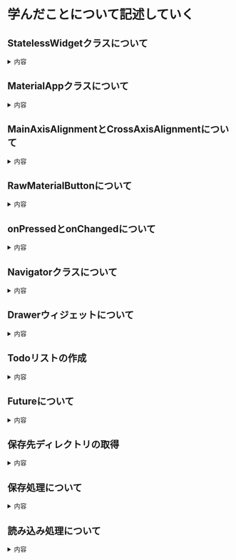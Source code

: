 # 学んだことについて記述していく

## StatelessWidgetクラスについて
<details>
   <summary>内容</summary>
   
   StatelessWidgetクラスとは、その名の通り状態を持たないウィジェットのことです。  
   状態を保持しないため、アプリなどを使用するユーザーからは変更できないウィジェットが表示されます。   
   また一度描画されると、変更が加わらない限り再描画されても同じウィジェットが表示されます。  
</details>

## MaterialAppクラスについて
<details>
   <summary>内容</summary>

   MaterialAppクラスとは、マテリアルデザインによるウィジェットの作成を行います。  
   マテリアルデザインとは異なるデバイス・プラットフォームによりユーザーが感じる見た目や感じ方などを同じものとする目的のもと、作られた視覚的デザイン言語と呼ばれています。
</details>

## MainAxisAlignmentとCrossAxisAlignmentについて
<details>
   <summary>内容</summary>
   
   MainAxisAlignmentは、Columnなら縦方向の配置の操作で、Rowなら横方向の配置の操作を行い、  
   CrossAxisAligmentは、Columnなら横方向の配置の操作で、Rowなら縦方向の配置の操作を行うものだとわかりました。
</details>

## RawMaterialButtonについて
<details>
   <summary>内容</summary>

   これは設定が他の要因で影響を受けないボタンで、独立して自由に背景色などを好きなように設定することができます。
</details>

## onPressedとonChangedについて
<details>
   <summary>内容</summary>
   
   onPressedはクリックされたときに処理が実行されるのに対して、onChangedは何かが変化すると処理が実行されます。  
   例えばテキストが変更したりなどリアルタイムに処理を実行することができます。
</details>

## Navigatorクラスについて
<details>
   <summary>内容</summary>

   よくみたことあるやつ。ということは使う頻度がそれだけ高いってことなので、コードを残しておく。[Navigatorクラス](https://github.com/9kaede12/MobileAppDev/blob/main/Navigator.dart)
</details>

## Drawerウィジェットについて
<details>
   <summary>内容</summary>

   これもGithubやYouTubeなんかでよく見るやつ。  
   こちらも、色々なアプリやWebサイトなので見るくらい使う頻度が高いということなので、コードを残しておく。[Drawerウィジェット](https://github.com/9kaede12/MobileAppDev/blob/main/Drawer.dart)
</details>

## Todoリストの作成
<details>
   <summary>内容</summary>

   [flutterstudio](https://flutterstudio.app/)を参考にウィジェットを選びました。  
   ウィジェットを組み合わせていく上で、つまづいたところに関してはchatgptを活用して解決を行なっていきました。  
   ### 現状の機能
   1. チェックボックスの追加
      チェックボックスを追加してチェックをつけるとタスクに取り消し線が入ります。
   2. 削除ボタンの追加
      削除ボタンを追加して終わったタスクを消すことができるようにしました。
   3. ファイルの保存・読み込み処理の追加
      保存と読み込みボタンを追加して、登録したタスクをファイルに保存・読み込みができるようにしました。
   
   実際のコードは[こちら](https://github.com/9kaede12/MobileAppDev/blob/main/TodoList.dart)です。
</details>

## Futureについて
<details>
   <summary>内容</summary>

   FutureとはFuture<File>やFuture<Directory>などで使われるもので、非同期メソッドの戻り値として返される特殊なオブジェクトです。
</details>

## 保存先ディレクトリの取得
<details>
   <summary>内容</summary>

   <pre>final dir = await getApplicationDocumentsDirectory();</pre>
   `getApplicationDocumentsDirectory()` を使って、アプリ専用の「書き込み可能ディレクトリ」のパスを非同期で取得します。
</details>

## 保存処理について
<details>
   <summary>内容</summary>
   
   <pre>
   final jsonStr = jsonEncode(_tasks.map((t) => t.toJson()).toList());
   await file.writeAsString(jsonStr);
   </pre>
   タスクリスト `_tasks` を `toJson()` で Map のリストに変換し、`jsonEncode()` でJSON文字列に変換した後、ファイルに書き込んで保存します。保存完了後は `_showDialog()` によってユーザーに通知されます。
</details>

## 読み込み処理について
<details>
   <summary>内容</summary>
   
   <pre>
   final contents = await file.readAsString();
   final jsonData = jsonDecode(contents);
   _tasks.clear();
   _tasks.addAll((jsonData as List).map((e) => Task.fromJson(e)));
   </pre>
   `tasks.json` を読み込んでJSON文字列を `List<Map>` にデコードし、各要素を `Task.fromJson()` で Task インスタンスに復元します。  
   その後 `_tasks` を更新し、`setState()` によってUIに反映されます。
</details>

